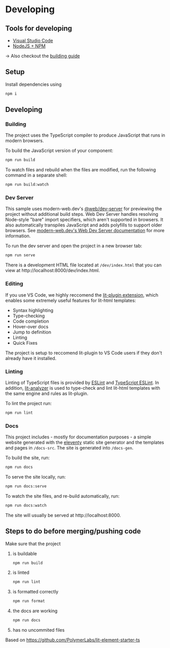 # Developing
## Tools for developing
* [Visual Studio Code](https://visualstudio.microsoft.com/de/vs/)
* [NodeJS + NPM](https://nodejs.org/en/download/)

→ Also checkout the [building guide](Building.md)


## Setup
Install dependencies using
```bash
npm i
```

## Developing

### Building
The project uses the TypeScript compiler to produce JavaScript that runs in modern browsers.

To build the JavaScript version of your component:
```bash
npm run build
```

To watch files and rebuild when the files are modified, run the following command in a separate shell:
```bash
npm run build:watch
```

### Dev Server

This sample uses modern-web.dev's [@web/dev-server](https://www.npmjs.com/package/@web/dev-server) for previewing the project without additional build steps. Web Dev Server handles resolving Node-style "bare" import specifiers, which aren't supported in browsers. It also automatically transpiles JavaScript and adds polyfills to support older browsers. See [modern-web.dev's Web Dev Server documentation](https://modern-web.dev/docs/dev-server/overview/) for more information.

To run the dev server and open the project in a new browser tab:

```bash
npm run serve
```

There is a development HTML file located at `/dev/index.html` that you can view at http://localhost:8000/dev/index.html.

### Editing

If you use VS Code, we highly reccomend the [lit-plugin extension](https://marketplace.visualstudio.com/items?itemName=runem.lit-plugin), which enables some extremely useful features for lit-html templates:

- Syntax highlighting
- Type-checking
- Code completion
- Hover-over docs
- Jump to definition
- Linting
- Quick Fixes

The project is setup to reccomend lit-plugin to VS Code users if they don't already have it installed.

### Linting

Linting of TypeScript files is provided by [ESLint](eslint.org) and [TypeScript ESLint](https://github.com/typescript-eslint/typescript-eslint). In addition, [lit-analyzer](https://www.npmjs.com/package/lit-analyzer) is used to type-check and lint lit-html templates with the same engine and rules as lit-plugin.

To lint the project run:

```bash
npm run lint
```

### Docs
This project includes - mostly for documentation purposes -  a simple website generated with the [eleventy](11ty.dev) static site generator and the templates and pages in `/docs-src`. The site is generated into `/docs-gen`.

To build the site, run:

```bash
npm run docs
```

To serve the site locally, run:

```bash
npm run docs:serve
```

To watch the site files, and re-build automatically, run:

```bash
npm run docs:watch
```

The site will usually be served at http://localhost:8000.


## Steps to do before merging/pushing code
Make sure that the project
1. is buildable
    ```bash
    npm run build
    ```
2. is linted 
    ```bash
    npm run lint
    ```
3. is formatted correctly
    ```bash
    npm run format
    ```
4. the docs are working
    ```bash
    npm run docs
    ```
5. has no uncommited files

Based on https://github.com/PolymerLabs/lit-element-starter-ts